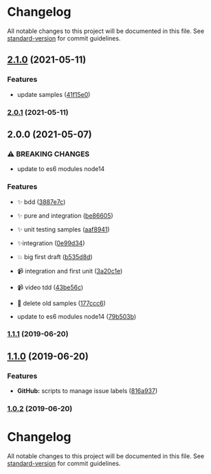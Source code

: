 # Changelog

All notable changes to this project will be documented in this file. See [standard-version](https://github.com/conventional-changelog/standard-version) for commit guidelines.

## [2.1.0](https://github.com/AtomicBuilders/webtesting_intro_labs/compare/v2.0.1...v2.1.0) (2021-05-11)


### Features

* update samples ([41f15e0](https://github.com/AtomicBuilders/webtesting_intro_labs/commit/41f15e08db7d2a10554b3dff8c3430c68334a468))

### [2.0.1](https://github.com/AtomicBuilders/webtesting_intro_labs/compare/v2.0.0...v2.0.1) (2021-05-11)

## 2.0.0 (2021-05-07)


### ⚠ BREAKING CHANGES

* update to es6 modules node14

### Features

* ✨ bdd ([3887e7c](https://github.com/AtomicBuilders/webtesting_intro_labs/commit/3887e7c699507b3dcf0b0da64969ea89584e87dd))
* ✨ pure and integration ([be86605](https://github.com/AtomicBuilders/webtesting_intro_labs/commit/be86605eed988683d08e21ddda751be484e800a3))
* ✨ unit testing samples ([aaf8941](https://github.com/AtomicBuilders/webtesting_intro_labs/commit/aaf89415d5c22973ed286501f3ed689236a5a25b))
* ✨integration ([0e99d34](https://github.com/AtomicBuilders/webtesting_intro_labs/commit/0e99d3464a1d7716b195309d2ae603d40f32e6b0))
* 💥 big first draft ([b535d8d](https://github.com/AtomicBuilders/webtesting_intro_labs/commit/b535d8dfa935e55f33a1c58936ba514e0f72e3cc))
* 📹 integration and first unit ([3a20c1e](https://github.com/AtomicBuilders/webtesting_intro_labs/commit/3a20c1e88bc3ce7eb66b0466824e11619bcdf259))
* 📹 video tdd ([43be56c](https://github.com/AtomicBuilders/webtesting_intro_labs/commit/43be56c2333e825b72feae51dc96f8215d491060))
* 🧹 delete old samples ([177ccc6](https://github.com/AtomicBuilders/webtesting_intro_labs/commit/177ccc609719314ac684fa0162017158f542e127))


* update to es6 modules node14 ([79b503b](https://github.com/AtomicBuilders/webtesting_intro_labs/commit/79b503b2bd02825cbbdcf12aee3279fa73832434))

### [1.1.1](https://github.com/AtomicBuilders/quark/compare/v1.1.0...v1.1.1) (2019-06-20)



## [1.1.0](https://github.com/AtomicBuilders/quark/compare/v1.0.2...v1.1.0) (2019-06-20)


### Features

* **GitHub:** scripts to manage issue labels ([816a937](https://github.com/AtomicBuilders/quark/commit/816a937))



### [1.0.2](https://github.com/AtomicBuilders/quark/compare/v1.0.1...v1.0.2) (2019-06-20)



# Changelog

All notable changes to this project will be documented in this file. See [standard-version](https://github.com/conventional-changelog/standard-version) for commit guidelines.
